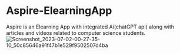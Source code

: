 # Aspire-ElearningApp
Aspire is an Elearning App with integrated Ai(chatGPT api) along with articles and videos related to computer science students.
![Screenshot_2023-07-02-00-27-35-10_50c85646a91f47b1e529f9502507d4ba](https://github.com/akshaykiran97/Aspire-ElearningApp/assets/138712437/45c5fbc8-75e5-4675-bb60-50a28e078b41)

